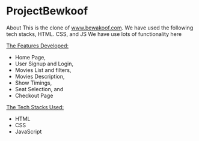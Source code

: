 # ProjectBewkoof
About This is the clone of www.bewakoof.com.  We have used the following tech stacks, HTML. CSS, and JS 
We have use lots of functionality here

 <ins>The Features Developed: </ins>
 <ul>
   <li>Home Page,</li>
   <li>User Signup and Login,</li>
   <li>Movies List and filters,</li>
   <li>Movies Description,</li>
   <li>Show Timings,</li>
   <li>Seat Selection, and</li>
   <li>Checkout Page</li>
 </ul>

  <ins>The Tech Stacks Used: </ins>
  <ul>
    <li>HTML</li>
    <li>CSS</li>
    <li>JavaScript</li>
    
  </ul>
